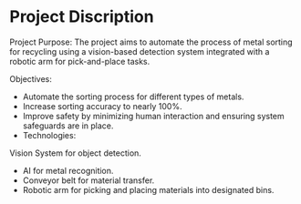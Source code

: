 # Project Discription

Project Purpose: The project aims to automate the process of metal sorting for recycling using a vision-based detection system integrated with a robotic arm for pick-and-place tasks.

Objectives:

- Automate the sorting process for different types of metals.
- Increase sorting accuracy to nearly 100%.
- Improve safety by minimizing human interaction and ensuring system safeguards are in place.
- Technologies:

Vision System for object detection.
- AI for metal recognition.
- Conveyor belt for material transfer.
- Robotic arm for picking and placing materials into designated bins.